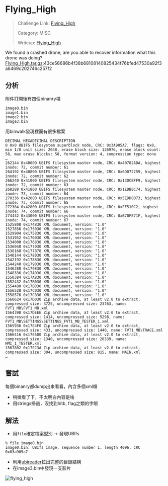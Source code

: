 # Flying_High

> Challenge Link: [Flying_High](http://hitb.xctf.org.cn/contest_challenge/)
>
> Category: MISC
>
> Writeup: [Flying_High](https://github.com/frozenkp/CTF/tree/master/2017/HITB_CTF/MISC/Flying_High)

We found a crashed drone, are you able to recover information what this drone was doing?
[Flying_High.tar.gz](http://hitb.xctf.org.cn/media/task/158195de-cd06-4837-98e5-1129101fb2e4.gz):43ce56686b4f38b68108140825434f76bfed47530a92f3a6469c202746c257f2

## 分析

附件打開後有四個binanry檔

```
image0.bin
image1.bin
image2.bin
image3.bin
```

用binwalk發現裡面有很多檔案

```
DECIMAL HEXADECIMAL DESCRIPTION
0 0x0 UBIFS filesystem superblock node, CRC: 0x3A905A7, flags: 0x0, min I/O unit size: 2048, erase block size: 126976, erase block count: 58, max erase blocks: 58, format version: 4, compression type: none
…
262144 0x40000 UBIFS filesystem master node, CRC: 0x40782ADA, highest inode: 72, commit number: 61
264192 0x40800 UBIFS filesystem master node, CRC: 0x6D072259, highest inode: 72, commit number: 62
266240 0x41000 UBIFS filesystem master node, CRC: 0x13DCBFF9, highest inode: 72, commit number: 63
268288 0x41800 UBIFS filesystem master node, CRC: 0x1EDB0C74, highest inode: 73, commit number: 64
270336 0x42000 UBIFS filesystem master node, CRC: 0x5E9D0073, highest inode: 73, commit number: 65
272384 0x42800 UBIFS filesystem master node, CRC: 0xFF510C2, highest inode: 74, commit number: 66
274432 0x43000 UBIFS filesystem master node, CRC: 0xB70FE71F, highest inode: 74, commit number: 67
1525808 0x174830 XML document, version: "1.0"
1527856 0x175030 XML document, version: "1.0"
1529904 0x175830 XML document, version: "1.0"
1531952 0x176030 XML document, version: "1.0"
1534000 0x176830 XML document, version: "1.0"
1536048 0x177030 XML document, version: "1.0"
1538168 0x177878 XML document, version: "1.0"
1540144 0x178030 XML document, version: "1.0"
1542192 0x178830 XML document, version: "1.0"
1544240 0x179030 XML document, version: "1.0"
1546288 0x179830 XML document, version: "1.0"
1548336 0x17A030 XML document, version: "1.0"
1550384 0x17A830 XML document, version: "1.0"
1552432 0x17B030 XML document, version: "1.0"
1554480 0x17B830 XML document, version: "1.0"
1556528 0x17C030 XML document, version: "1.0"
1558576 0x17C830 XML document, version: "1.0"
1560624 0x17D030 Zip archive data, at least v2.0 to extract, compressed size: 3725, uncompressed size: 23763, name: FVT1_MB\FVT1_MB.xml
1564398 0x17DEEE Zip archive data, at least v2.0 to extract, compressed size: 1414, uncompressed size: 5298, name: FVT1_MB\SETTINGS\SETTINGS_FVT1_MB_TESTER_1.xml
1565936 0x17E4F0 Zip archive data, at least v2.0 to extract, compressed size: 433, uncompressed size: 1440, name: FVT1_MB\TRACE.xml
1566416 0x17E6D0 Zip archive data, at least v2.0 to extract, compressed size: 1340, uncompressed size: 20339, name: HMI_1_TESTER.xml
1567802 0x17EC3A Zip archive data, at least v2.0 to extract, compressed size: 304, uncompressed size: 815, name: MAIN.xml
…
```

## 嘗試

每個binanry都dump出來看看，內含多個xml檔
- 稍微看了下，不太明白內容是啥
- 用strings掃過，沒找到hitb, flag之類的字眼

## 解法

- 用`file`確定檔案型別 -> 發現UBIfs
```
% file image0.bin
image0.bin: UBIfs image, sequence number 1, length 4096, CRC 0x03a905a7
```

- 利用[ubireader](https://github.com/jrspruitt/ubi_reader/)拉出完整的目錄結構
- 在image3.bin中發現一支影片

![flying_high](http://i.imgur.com/q4GsGiX.jpg)
